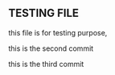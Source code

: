 ## TESTING FILE

this file is for testing purpose,

this is the second commit

this is the third commit


